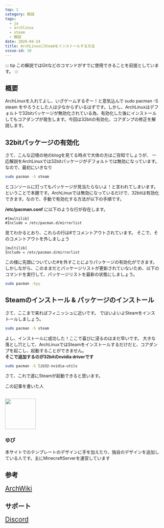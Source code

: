 ```yaml
---
top: 1
category: 解説
tags:
  - ja
  - archlinux
  - steam
  - 解説
date: 2020-04-24
title: ArchLinuxにSteamをインストールする方法
vssue-id: 10
---
```


<!-- more -->

::: tip
この解説ではGitなどのコマンドがすでに使用できることを前提としています。
:::

<TOC />

## 概要

ArchLinuxを入れてよし、いざゲームするぞー！と意気込んで
sudo pacman -S steam
をやろうとした人は少なからずいるはずです。しかし、ArchLinuxはデフォルトで32bitパッケージが無効化されている為、有効化した後にインストールしてもコアダンプが発生します。今回は32bitの有効化、コアダンプの修正を解説します。

## 32bitパッケージの有効化

さて、こんな辺境の地のblogを見てる時点で大体の方はご存知でしょうが、
一応解説をArchLinuxでは32bitパッケージがデフォルトでは無効になっています。
なので、最初にいきなり

```bash
sudo pacman -S steam
```

とコンソールに打ってもパッケージが見当たらないよ！と言われてしまいます。
ということで本題です。ArchLinuxでは無効になっているだけで、32bitは有効化できます。なので、手動で有効化する方法が以下の手順です。

**/etc/pacman.conf** に以下のような行が存在します。

```
#[multilib]
#Include = /etc/pacman.d/mirrorlist
```

見てわかるとおり、これらの行は#でコメントアウトされています。
そこで、そのコメントアウトを外しましょう

```
[multilib]
Include = /etc/pacman.d/mirrorlist
```

この様に先頭についていた#を外すことによりパッケージの有効化ができます。
しかしながら、このままだとパッケージリストが更新されていないため、以下のコマンドを実行して、パッケージリストを最新の状態にしましょう。

```bash
sudo pacman -Syy
```

## Steamのインストール & パッケージのインストール

さて、ここまで来ればフィニッシュに近いです。
ではいよいよSteamをインストールしましょう。

```bash
sudo pacman -S steam
```

よし、インストールに成功した！ここで喜びに浸るのはまだ早いです。
大きな落とし穴として、ArchLinuxではSteamをインストールするだけだと、コアダンプを起こし、起動することができません。  
**そこで追加するのが32bitのnvidia driverです**

```bash
sudo pacman -S lib32-nvidia-utils
```

さて、これで遂にSteamが起動できると思います。
<div class="auther-grid">
  <article class="auther-side">
    <div class="auther-line">
        <div class="balloon1">
          <p>この記事を書いた人</p>
        </div>
        <br>
        <img
        class="auther-icon"
        src="https://repo.akarinext.org/assets/image/icon/yupix-icon.png"
        width="100"
        height="100"
        />
          <h3>ゆぴ</h3>
    </div>
  </article>
  <section class="auther-main">
    <div class="auther-main">
      本サイトでのテンプレートのデザインに手を加えたり、独自のデザインを追加している人です。主にMinecraftServerを運営しています
    </div>
  </section>
</div>

## 参考
<a class="button yx-background-color-archlinux font1 button-a-tag" style="font-size:1.5em;" href="https://wiki.archlinux.jp/index.php/Multilib"><i class="mdi mdi-arch"></i> ArchWiki</a>

## サポート

<a class="button yx-background-color-discord font1 button-a-tag" style="font-size:1.5em;" href="https://discord.gg/gsjcMQe"><i class="fab fa-discord"></i> Discord</a>